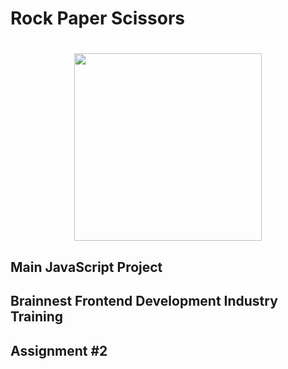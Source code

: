 <h1>Rock Paper Scissors<h1>
 <div align="center"><img src="https://upload.wikimedia.org/wikipedia/commons/thumb/6/67/Rock-paper-scissors.svg/800px-Rock-paper-scissors.svg.png" width="300" height="auto"></div>
<h2> Main JavaScript Project</h2>
<h2>Brainnest Frontend Development Industry Training<h2>
<h2>Assignment #2</h2>
 
